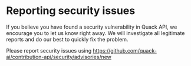 # Reporting security issues

If you believe you have found a security vulnerability in Quack API, we encourage you to let us know right away. We will investigate all legitimate reports and do our best to quickly fix the problem.

Please report security issues using https://github.com/quack-ai/contribution-api/security/advisories/new
